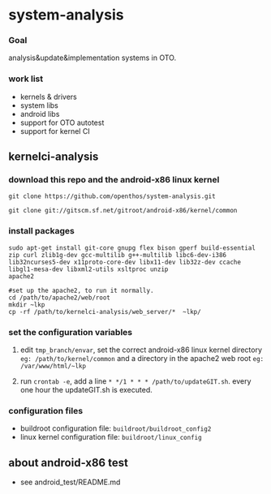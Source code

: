 # system-analysis
### Goal
analysis&update&implementation systems in OTO.

### work list
- kernels & drivers
- system libs
- android libs
- support for OTO autotest
- support for kernel CI

## kernelci-analysis

### download this repo and the android-x86 linux kernel
```
git clone https://github.com/openthos/system-analysis.git

git clone git://gitscm.sf.net/gitroot/android-x86/kernel/common
```

### install packages
```
sudo apt-get install git-core gnupg flex bison gperf build-essential 
zip curl zlib1g-dev gcc-multilib g++-multilib libc6-dev-i386 
lib32ncurses5-dev x11proto-core-dev libx11-dev lib32z-dev ccache 
libgl1-mesa-dev libxml2-utils xsltproc unzip 
apache2

#set up the apache2, to run it normally.
cd /path/to/apache2/web/root
mkdir ~lkp
cp -rf /path/to/kernelci-analysis/web_server/*  ~lkp/
```

### set the configuration variables
1. edit `tmp_branch/envar`, set the correct android-x86 linux kernel directory `eg: /path/to/kernel/common` and a directory in the apache2 web root `eg: /var/www/html/~lkp`

2. run `crontab -e`, add a line `* */1 * * * /path/to/updateGIT.sh`. every one hour the updateGIT.sh is executed.

### configuration files

 - buildroot configuration file: `buildroot/buildroot_config2`
 - linux kernel configuration file: `buildroot/linux_config`

## about android-x86 test

 - see android_test/README.md

